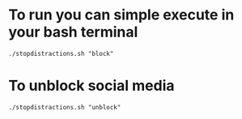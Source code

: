 # To run you can simple execute in your bash terminal
```./stopdistractions.sh "block"```

# To unblock social media
```./stopdistractions.sh "unblock"```
